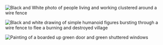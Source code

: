 ![Black and White photo of people living and working clustered around a wire fence ](/images/02/ghetto_01.jpg "Jewish residents inside the Lviv ghetto in Ukraine, Courtesy Ghetto Fighters’ House Museum.")

![Black and white drawing of simple humanoid figures bursting through a wire fence to flee a burning and destroyed village](/images/02/ghetto_02.jpg "Artistic rendition of the Tuchyn ghetto during the fires, The Jews of Tuchin and Kripe in Front of Their Murderers.")

![Painting of a boarded up green door and green shuttered windows](/images/02/ghetto_03.jpg "An abandoned home in Tuchyn, by Yosef Zilberberg, Courtesy Yosef Zilberberg.")